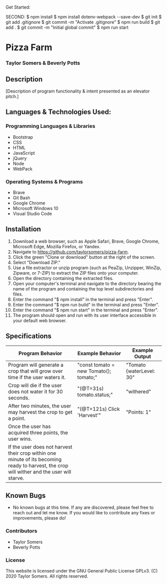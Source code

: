 Get Started:

SECOND:
  $ npm install
  $ npm install dotenv-webpack --save-dev
  $ git init
  $ git add .gitignore
  $ git commit -m "Activate .gitignore"
  $ npm run build
  $ git add .
  $ git commit -m "Initial global commit"
  $ npm run start

# Pizza Farm

  ### Taylor Somers & Beverly Potts

## Description

  [Description of program functionality & intent presented as an elevator pitch.]

## Languages & Technologies Used:

  ### Programming Languages & Libraries
  * Bootstrap
  * CSS
  * HTML
  * JavaScript
  * jQuery
  * Node
  * WebPack

  ### Operating Systems & Programs
  * Brave
  * Git Bash
  * Google Chrome
  * Microsoft Windows 10
  * Visual Studio Code

## Installation

  1.  Download a web browser, such as Apple Safari, Brave, Google Chrome, Microsoft Edge, Mozilla Firefox, or Yandex.
  2.  Navigate to https://github.com/taylorsomers/pizza-farm.
  3.  Click the green "Clone or download" button at the right of the screen.
  4.  Select "Download ZIP."
  5.  Use a file extractor or unzip program (such as PeaZip, Unzipper, WinZip, Zipware, or 7-ZIP) to extract the ZIP files onto your computer.
  6.  Open the directory containing the extracted files.
  7.  Open your computer's terminal and navigate to the directory bearing the name of the program and containing the top level subdirectories and files.
  8.  Enter the command "$ npm install" in the terminal and press "Enter".
  9.  Enter the command "$ npm run build" in the terminal and press "Enter".
  10. Enter the command "$ npm run start" in the terminal and press "Enter".
  11. The program should open and run with its user interface accessible in your default web browser.

## Specifications

  | Program Behavior | Example Behavior | Example Output |
  | ----------- | ----------- | ----------- |
  | Program will generate a crop that will grow over time if the user waters it. | "const tomato = new Tomato(); tomato;" | "Tomato {waterLevel: 30" |
  | Crop will die if the user does not water it for 30 seconds. | "(@T=31s) tomato.status;" | "withered" |
  | After two minutes, the user may harvest the crop to get a point. | "(@T=121s) Click 'Harvest'" | "Points: 1" |
  | Once the user has acquired three points, the user wins. |  |  |
  | If the user does not harvest their crop within one minute of its becoming ready to harvest, the crop will wither and the user will starve. |  |  |
  

## Known Bugs

  * No known bugs at this time. If any are discovered, please feel free to reach out and let me know. If you would like to contribute any fixes or improvements, please do!

### Contributors

  * Taylor Somers
  * Beverly Potts

### License

This website is licensed under the GNU General Public License GPLv3. (C) 2020 Taylor Somers. All rights reserved.